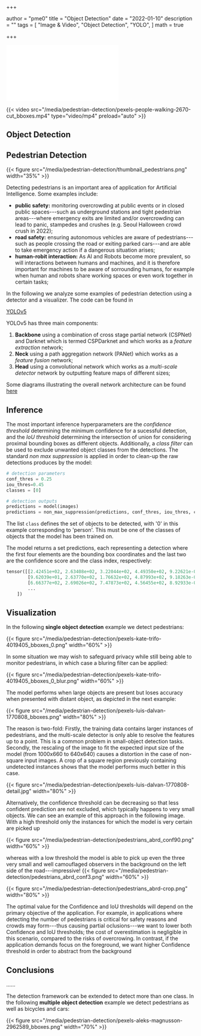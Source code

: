 +++

author = "pme0"
title = "Object Detection"
date = "2022-01-10"
description = ""
tags = [
    "Image & Video",
    "Object Detection",
    "YOLO", 
]
math = true

+++




<iframe src="/media/out.mp4"
        scrolling="no" border="0" frameborder="no" framespacing="0" allowfullscreen="true"></iframe>

{{< video src="/media/pedestrian-detection/pexels-people-walking-2670-cut_bboxes.mp4" type="video/mp4" preload="auto" >}}

## Object Detection


## Pedestrian Detection


{{< figure src="/media/pedestrian-detection/thumbnail_pedestrians.png" width="35%" >}}



Detecting pedestrians is an important area of application for Artificial Intelligence. Some examples include:
- **public safety:** monitoring overcrowding at public events or in closed public spaces---such as underground stations and tight pedestrian areas---where emergency exits are limited and/or overcrowding can lead to panic, stampedes and crushes (e.g. Seoul Halloween crowd crush in 2022);
- **road safety:** ensuring autonomous vehicles are aware of pedestrians---such as people crossing the road or exiting parked cars---and are able to take emergency action if a dangerous situation arises;
- **human-robit interaction:** As AI and Robots become more prevalent, so will interactions between humans and machines, and it is therefore important for machines to be aware of sorrounding humans, for example when human and robots share working spaces or even work together in certain tasks;

In the following we analyze some examples of pedestrian detection using a detector and a visualizer. The code can be found in 



[YOLOv5](https://github.com/ultralytics/yolov5)

YOLOv5 has three main components:
1. **Backbone** using a combination of cross stage partial network (CSPNet) and Darknet which is termed CSPDarknet and which works as a *feature extraction* network;
2. **Neck** using a path aggregation network (PANet) which works as a *feature fusion* network;
3. **Head** using a convolutional network which works as a *multi-scale detector* network by outputting feature maps of different sizes;

Some diagrams illustrating the overall network architecture can be found [here](https://github.com/ultralytics/yolov5/issues/280)


## Inference

The most important inference hyperparameters are the *confidence threshold* determining the minimum confidence for a sucessful detection, and the *IoU threshold* determining the intersection of union for considering proximal bounding boxes as different objects. Additionally, a *class filter* can be used to exclude unwanted object classes from the detections. The standard *non max suppression* is applied in order to clean-up the raw detections produces by the model:
```python
# detection parameters
conf_thres = 0.25
iou_thres=0.45
classes = [0]

# detection outputs
predictions = model(images)
predictions = non_max_suppression(predictions, conf_thres, iou_thres, classes)
```
The list `class` defines the set of objects to be detected, with '0' in this example corresponding to 'person'. This must be one of the classes of objects that the model has been trained on.

The model returns a set predictions, each representing a detection where the first four elements are the bounding box coordinates and the last two are the confidence score and the class index, respectively:
```python
tensor([[2.42451e+02, 2.63408e+02, 3.22044e+02, 4.49350e+02, 9.22621e-01, 0.00000e+00],
        [9.62039e+01, 2.63770e+02, 1.76632e+02, 4.87993e+02, 9.18263e-01, 0.00000e+00],
        [6.66377e+02, 2.69026e+02, 7.47873e+02, 4.56455e+02, 8.92933e-01, 0.00000e+00],
        ...
    ])
```



## Visualization

In the following **single object detection** example we detect pedestrians:

{{< figure src="/media/pedestrian-detection/pexels-kate-trifo-4019405_bboxes_0.png" width="60%" >}}

In some situation we may wish to safeguard privacy while still being able to monitor pedestrians, in which case a bluring filter can be applied:

{{< figure src="/media/pedestrian-detection/pexels-kate-trifo-4019405_bboxes_0_blur.png" width="60%" >}}


The model performs when large objects are present but loses accuracy when presented with distant object, as depicted in the next example:

{{< figure src="/media/pedestrian-detection/pexels-luis-dalvan-1770808_bboxes.png" width="80%" >}}
 
The reason is two-fold: 
Firstly, the training data contains larger instances of pedestrians, and the multi-scale detector is only able to resolve the features up to a point. This is a common problem in small-object detection tasks.
Secondly, the rescaling of the image to fit the expected input size of the model (from 1000x660 to 640x640) causes a distortion in the case of non-square input images.
A crop of a square region previously containing undetected instances shows that the model performs much better in this case. 

{{< figure src="/media/pedestrian-detection/pexels-luis-dalvan-1770808-detail.jpg" width="80%" >}}
 
Alternatively, the confidence threshold can be decreasing so that less confident prediction are not excluded, which typically happens to very small objects.
We can see an example of this approach in the following image. With a high threshold only the instances for which the model is very certain are picked up

{{< figure src="/media/pedestrian-detection/pedestrians_abrd_conf90.png" width="60%" >}}

whereas with a low threshold the model is able to pick up even the three very small and well camouflaged observers in the background on the left side of the road---impressive!
{{< figure src="/media/pedestrian-detection/pedestrians_abrd_conf3.png" width="60%" >}}

{{< figure src="/media/pedestrian-detection/pedestrians_abrd-crop.png" width="80%" >}}

The optimal value for the Confidence and IoU thresholds will depend on the primary objective of the application. For example, in applications where detecting the number of pedestrians is critical for safety reasons and crowds may form---thus causing partial oclusions---we want to lower both Confidence and IoU thresholds; the cost of overestimation is negligible in this scenario, compared to the risks of overcrowing. In contrast, if the application demands focus on the foreground, we want higher Confidence threshold in order to abstract from the background 



## Conclusions

......

The detection framework can be extended to detect more than one class. In the following **multiple object detection** example we detect pedestrians as well as bicycles and cars:

{{< figure src="/media/pedestrian-detection/pexels-aleks-magnusson-2962589_bboxes.png" width="70%" >}}
